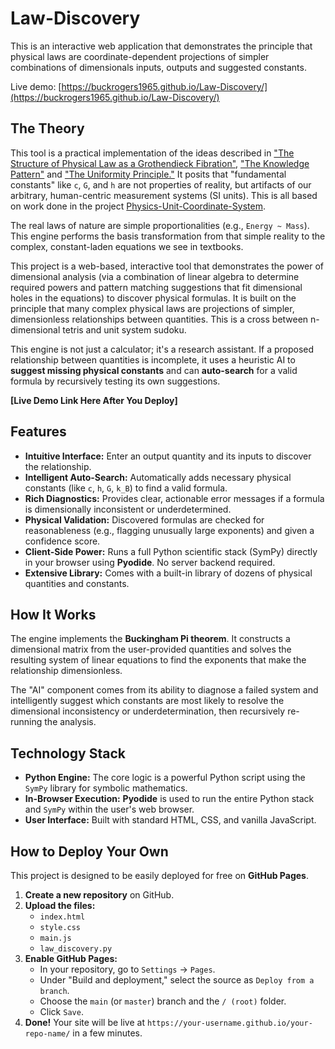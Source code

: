 # Law-Discovery

This is an interactive web application that demonstrates the principle that physical laws are coordinate-dependent projections of simpler combinations of dimensionals inputs, outputs and suggested constants.

Live demo: [https://buckrogers1965.github.io/Law-Discovery/](https://buckrogers1965.github.io/Law-Discovery/)


## The Theory

This tool is a practical implementation of the ideas described in ["The Structure of Physical Law as a Grothendieck Fibration"](https://mystry-geek.blogspot.com/2025/06/the-structure-of-physical-law-as.html), ["The Knowledge Pattern"](https://mystry-geek.blogspot.com/2025/07/the-knowledge-pattern-computational.html) and ["The Uniformity Principle."](https://mystry-geek.blogspot.com/2025/07/the-uniformity-principle-how-consistent.html) It posits that "fundamental constants" like `c`, `G`, and `h` are not properties of reality, but artifacts of our arbitrary, human-centric measurement systems (SI units).  This is all based on work done in the project [Physics-Unit-Coordinate-System](https://github.com/BuckRogers1965/Physics-Unit-Coordinate-System).

The real laws of nature are simple proportionalities (e.g., `Energy ~ Mass`). This engine performs the basis transformation from that simple reality to the complex, constant-laden equations we see in textbooks.

This project is a web-based, interactive tool that demonstrates the power of dimensional analysis (via a combination of linear algebra to determine required powers and pattern matching suggestions that fit dimensional holes in the equations) to discover physical formulas. It is built on the principle that many complex physical laws are projections of simpler, dimensionless relationships between quantities.  This is a cross between n-dimensional tetris and unit system sudoku. 

This engine is not just a calculator; it's a research assistant. If a proposed relationship between quantities is incomplete, it uses a heuristic AI to **suggest missing physical constants** and can **auto-search** for a valid formula by recursively testing its own suggestions.

**[Live Demo Link Here After You Deploy]**

## Features

-   **Intuitive Interface:** Enter an output quantity and its inputs to discover the relationship.
-   **Intelligent Auto-Search:** Automatically adds necessary physical constants (like `c`, `h`, `G`, `k_B`) to find a valid formula.
-   **Rich Diagnostics:** Provides clear, actionable error messages if a formula is dimensionally inconsistent or underdetermined.
-   **Physical Validation:** Discovered formulas are checked for reasonableness (e.g., flagging unusually large exponents) and given a confidence score.
-   **Client-Side Power:** Runs a full Python scientific stack (SymPy) directly in your browser using **Pyodide**. No server backend required.
-   **Extensive Library:** Comes with a built-in library of dozens of physical quantities and constants.

## How It Works

The engine implements the **Buckingham Pi theorem**. It constructs a dimensional matrix from the user-provided quantities and solves the resulting system of linear equations to find the exponents that make the relationship dimensionless.

The "AI" component comes from its ability to diagnose a failed system and intelligently suggest which constants are most likely to resolve the dimensional inconsistency or underdetermination, then recursively re-running the analysis.

## Technology Stack

-   **Python Engine:** The core logic is a powerful Python script using the `SymPy` library for symbolic mathematics.
-   **In-Browser Execution:** **Pyodide** is used to run the entire Python stack and `SymPy` within the user's web browser.
-   **User Interface:** Built with standard HTML, CSS, and vanilla JavaScript.

## How to Deploy Your Own

This project is designed to be easily deployed for free on **GitHub Pages**.

1.  **Create a new repository** on GitHub.
2.  **Upload the files:**
    -   `index.html`
    -   `style.css`
    -   `main.js`
    -   `law_discovery.py`
3.  **Enable GitHub Pages:**
    -   In your repository, go to `Settings` -> `Pages`.
    -   Under "Build and deployment," select the source as `Deploy from a branch`.
    -   Choose the `main` (or `master`) branch and the `/ (root)` folder.
    -   Click `Save`.
4.  **Done!** Your site will be live at `https://your-username.github.io/your-repo-name/` in a few minutes.
